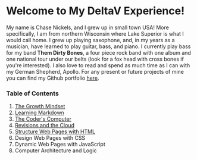# Welcome to My DeltaV Experience!

My name is Chase Nickels, and I grew up in small town USA! More specifically, I am from northern Wisconsin where Lake Superior is what I would call home. I grew up playing saxophone, and, in my years as a musician, have learned to play guitar, bass, and piano. I currently play bass for my band **Them Dirty Bones**, a four piece rock band with one album and one national tour under our belts \(look for a fox head with cross bones if you're interested\). I also love to read and spend as much time as I can with my German Shepherd, Apollo. For any present or future projects of mine you can find my Github portfolio [here](https://github.com/cnickels21).

### Table of Contents

1. [The Growth Mindset](https://github.com/cnickels21/Learning-Journal/blob/master/Growth-Mindset.md)
2. [Learning Markdown](https://github.com/cnickels21/Learning-Journal/blob/master/Reading-Assignment01.md)
3. [The Coder's Computer](https://github.com/cnickels21/Learning-Journal/blob/master/Reading-Assignment02.md)
4. [Revisions and the Cloud](https://github.com/cnickels21/Learning-Journal/blob/master/Reading-Assignment03.md)
5. [Structure Web Pages with HTML](https://github.com/cnickels21/Learning-Journal/blob/master/Reading-Assignment04.md)
6. Design Web Pages with CSS
7. Dynamic Web Pages with JavaScript
8. Computer Architecture and Logic
